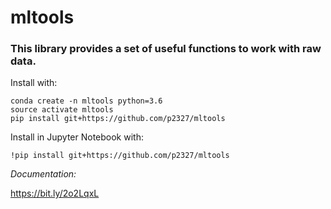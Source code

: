 # mltools

### This library provides a set of useful functions to work with raw data.

Install with:

```
conda create -n mltools python=3.6
source activate mltools
pip install git+https://github.com/p2327/mltools
```

Install in Jupyter Notebook with:

```
!pip install git+https://github.com/p2327/mltools
```

*Documentation:* 

https://bit.ly/2o2LqxL

